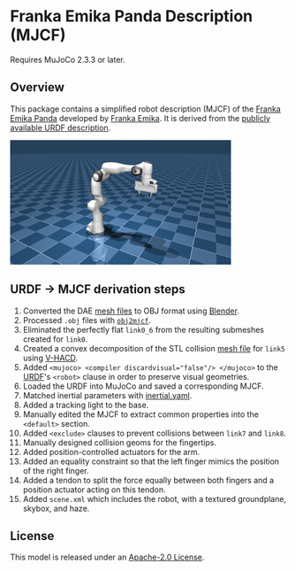 # Franka Emika Panda Description (MJCF)

Requires MuJoCo 2.3.3 or later.

## Overview

This package contains a simplified robot description (MJCF) of the [Franka Emika
Panda](https://www.franka.de/) developed by [Franka
Emika](https://www.franka.de/company). It is derived from the [publicly
available URDF
description](https://github.com/frankaemika/franka_ros/tree/develop/franka_description).

<p float="left">
  <img src="panda.png" width="400">
</p>

## URDF → MJCF derivation steps

1. Converted the DAE [mesh
   files](https://github.com/frankaemika/franka_ros/tree/develop/franka_description/meshes/visual)
   to OBJ format using [Blender](https://www.blender.org/).
2. Processed `.obj` files with [`obj2mjcf`](https://github.com/kevinzakka/obj2mjcf).
3. Eliminated the perfectly flat `link0_6` from the resulting submeshes created for `link0`.
4. Created a convex decomposition of the STL collision [mesh
   file](https://github.com/frankaemika/franka_ros/tree/develop/franka_description/meshes/collision)
   for `link5` using [V-HACD](https://github.com/kmammou/v-hacd).
5. Added `<mujoco> <compiler discardvisual="false"/> </mujoco>` to the
   [URDF](https://github.com/frankaemika/franka_ros/tree/develop/franka_description/robots)'s
   `<robot>` clause in order to preserve visual geometries.
6. Loaded the URDF into MuJoCo and saved a corresponding MJCF.
7. Matched inertial parameters with [inertial.yaml](
   https://github.com/frankaemika/franka_ros/blob/develop/franka_description/robots/common/inertial.yaml).
8. Added a tracking light to the base.
9. Manually edited the MJCF to extract common properties into the `<default>` section.
10. Added `<exclude>` clauses to prevent collisions between `link7` and `link8`.
11. Manually designed collision geoms for the fingertips.
12. Added position-controlled actuators for the arm.
13. Added an equality constraint so that the left finger mimics the position of the right finger.
14. Added a tendon to split the force equally between both fingers and a
    position actuator acting on this tendon.
15. Added `scene.xml` which includes the robot, with a textured groundplane, skybox, and haze.

## License

This model is released under an [Apache-2.0 License](LICENSE).
